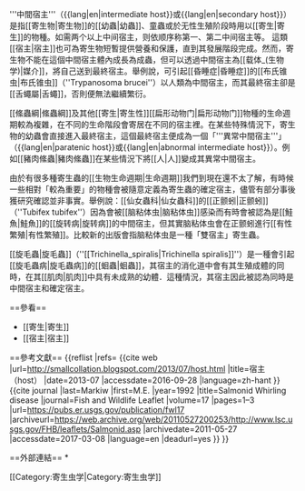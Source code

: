 '''中間宿主'''（{{lang|en|intermediate host}}<ref name="smallcollation" />或{{lang|en|secondary host}}）是指[[寄生物|寄生物]]的[[幼蟲|幼蟲]]、童蟲或於无性生殖阶段時用以[[寄生|寄生]]的物種<ref name="smallcollation" />。如需两个以上中间宿主，则依顺序称第一、第二中间宿主等。
這類[[宿主|宿主]]也可為寄生物短暫提供營養和保護，直到其發展階段完成。然而，寄生物不能在這個中間宿主體內成長為成蟲，但可以透過中間宿主為[[载体_(生物学)|媒介]]，將自己送到最終宿主。舉例說，可引起[[昏睡症|昏睡症]]的[[布氏锥虫|布氏锥虫]]（''Trypanosoma brucei''）以人類為中間宿主，而其最終宿主卻是[[舌蠅屬|舌蠅]]，否則便無法繼續繁衍。

[[絛蟲綱|絛蟲綱]]及其他[[寄生|寄生性]][[扁形动物门|扁形动物门]]物種的生命週期較為複雜，在不同的生命階段會寄居在不同的宿主裡。在某些特殊情況下，寄生物的幼蟲會直接進入最終宿主，這個最終宿主便成為一個「'''異常中間宿主'''」（{{lang|en|paratenic host}}或{{lang|en|abnormal intermediate host}}）。例如[[豬肉絛蟲|豬肉絛蟲]]在某些情況下將[[人|人]]變成其異常中間宿主。

由於有很多種寄生蟲的[[生物生命週期|生命週期]]我們到現在還不太了解，有時候一些相對「較為重要」的物種會被隨意定義為寄生蟲的確定宿主，儘管有部分事後獲研究確認並非事實。舉例說：[[仙女蟲科|仙女蟲科]]的[[正颤蚓|正颤蚓]]（''Tubifex tubifex''）因為會被[[脑粘体虫|脑粘体虫]]感染<ref name="Markiw" />而有時會被認為是[[鮭魚|鮭魚]]的[[旋转病|旋转病]]的中間宿主，但其實脑粘体虫會在正颤蚓進行[[有性繁殖|有性繁殖]]<ref name="Markiw" />。比較新的出版會指脑粘体虫是一種「雙宿主」寄生蟲。

[[旋毛蟲|旋毛蟲]]（''[[Trichinella_spiralis|Trichinella spiralis]]''）是一種會引起[[旋毛蟲病|旋毛蟲病]]的[[蛔蟲|蛔蟲]]，其宿主的消化道中會有其生殖成體的同時，在其[[肌肉|肌肉]]中具有未成熟的幼體．這種情況，其宿主因此被認為同時是中間宿主和確定宿主。

==參看==
* [[寄生|寄生]]
* [[宿主|宿主]]

==參考文獻==
{{reflist |refs=
<ref name="smallcollation">{{cite web
 |url=http://smallcollation.blogspot.com/2013/07/host.html
 |title=宿主（host）
 |date=2013-07 |accessdate=2016-09-28
 |language=zh-hant }}</ref>
<ref name="Markiw">{{cite journal
 |last=Markiw 
 |first=M.E. 
 |year=1992 
 |title=Salmonid Whirling disease 
 |journal=Fish and Wildlife Leaflet 
 |volume=17 
 |pages=1–3 
 |url=https://pubs.er.usgs.gov/publication/fwl17 
 |archiveurl=https://web.archive.org/web/20110527200253/http://www.lsc.usgs.gov/FHB/leaflets/Salmonid.asp 
 |archivedate=2011-05-27 
 |accessdate=2017-03-08 
 |language=en 
 |deadurl=yes 
}}</ref>
}}

==外部連結==
*

[[Category:寄生虫学|Category:寄生虫学]]